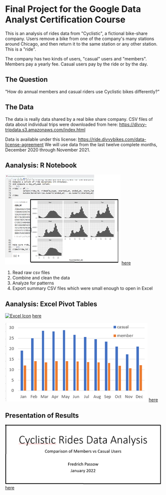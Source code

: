 # Final Project for the Google Data Analyst Certification Course

This is an analysis of rides data from "Cyclistic", a fictional bike-share company. Users remove a bike from one of the company's many stations around Chicago, and then return it to the same station or any other station. This is a "ride".

The company has two kinds of users, "casual" users and "members". Members pay a yearly fee. Casual users pay by the ride or by the day.

## The Question

"How do annual members and casual riders use Cyclistic bikes differently?"

## The Data

The data is really data shared by a real bike share company. 
CSV files of data about individual trips were downloaded from here: https://divvy-tripdata.s3.amazonaws.com/index.html

Data is available under this license: https://ride.divvybikes.com/data-license-agreement
We will use data from the last twelve complete months, December 2020 through November 2021.

## Aanalysis: R Notebook
[![R Notebook Icon](r_thumb.png)](cyclistic_bike_share_analysis.html)
[here](cyclistic_bike_share_analysis.html)
1. Read raw csv files
2. Combine and clean the data
3. Analyze for patterns
4. Export summary CSV files which were small enough to open in Excel

## Aanalysis: Excel Pivot Tables
[![Excel Icon](excel_hourly_thumb.png)](graphs_by_hour_and_weekday.xlsx)
[here](cyclistic_bike_share_analysis.html)

[![Exel Icon](excel_monthly_thumb.png)](monthly_summary.xlsx)
[here](monthly_summary.xlsx)


## Presentation of Results

[![PPT Icon](ppt_thumb.png)](cyclistic.pptx)
[here](cyclistic.pptx)
